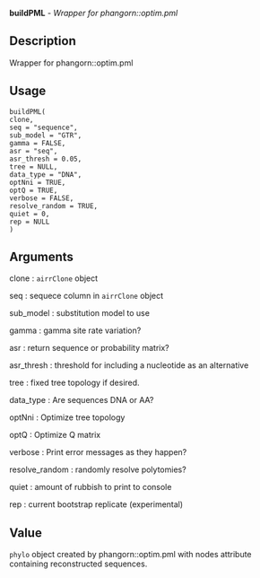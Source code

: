 **buildPML** - *Wrapper for phangorn::optim.pml*

Description
--------------------

Wrapper for phangorn::optim.pml


Usage
--------------------
```
buildPML(
clone,
seq = "sequence",
sub_model = "GTR",
gamma = FALSE,
asr = "seq",
asr_thresh = 0.05,
tree = NULL,
data_type = "DNA",
optNni = TRUE,
optQ = TRUE,
verbose = FALSE,
resolve_random = TRUE,
quiet = 0,
rep = NULL
)
```

Arguments
-------------------

clone
:   `airrClone` object

seq
:   sequece column in `airrClone` object

sub_model
:   substitution model to use

gamma
:   gamma site rate variation?

asr
:   return sequence or probability matrix?

asr_thresh
:   threshold for including a nucleotide as an alternative

tree
:   fixed tree topology if desired.

data_type
:   Are sequences DNA or AA?

optNni
:   Optimize tree topology

optQ
:   Optimize Q matrix

verbose
:   Print error messages as they happen?

resolve_random
:   randomly resolve polytomies?

quiet
:   amount of rubbish to print to console

rep
:   current bootstrap replicate (experimental)




Value
-------------------

`phylo` object created by phangorn::optim.pml with nodes
attribute containing reconstructed sequences.









